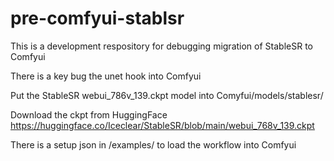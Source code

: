 # pre-comfyui-stablsr
This is a development respository for debugging migration of StableSR to Comfyui 

There is a key bug the unet hook into Comfyui

Put the StableSR webui_786v_139.ckpt model into Comyfui/models/stablesr/

Download the ckpt from HuggingFace https://huggingface.co/Iceclear/StableSR/blob/main/webui_768v_139.ckpt

There is a setup json in /examples/ to load the workflow into Comfyui
